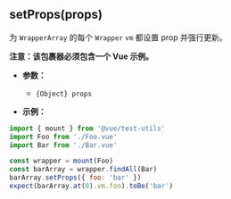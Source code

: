 ## setProps(props)

为 `WrapperArray` 的每个 `Wrapper` `vm` 都设置 prop 并强行更新。

**注意：该包裹器必须包含一个 Vue 示例。**

- **参数：**
  - `{Object} props`

- **示例：**

```js
import { mount } from '@vue/test-utils'
import Foo from './Foo.vue'
import Bar from './Bar.vue'

const wrapper = mount(Foo)
const barArray = wrapper.findAll(Bar)
barArray.setProps({ foo: 'bar' })
expect(barArray.at(0).vm.foo).toBe('bar')
```
